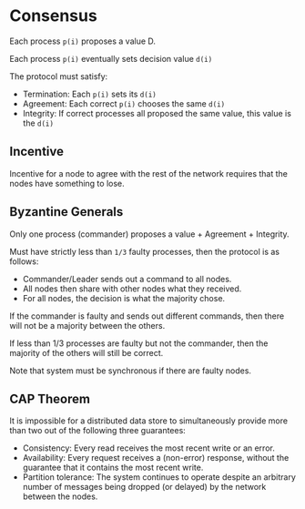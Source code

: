 # Consensus

Each process `p(i)` proposes a value D.

Each process `p(i)` eventually sets decision value `d(i)`

The protocol must satisfy:

- Termination: Each `p(i)` sets its `d(i)`
- Agreement: Each correct `p(i)` chooses the same `d(i)`
- Integrity: If correct processes all proposed the same value, this value is the `d(i)`

## Incentive

Incentive for a node to agree with the rest of the network requires that the nodes have something to lose.

## Byzantine Generals

Only one process (commander) proposes a value + Agreement + Integrity.

Must have strictly less than `1/3` faulty processes, then the protocol is as follows:

- Commander/Leader sends out a command to all nodes.
- All nodes then share with other nodes what they received.
- For all nodes, the decision is what the majority chose.

If the commander is faulty and sends out different commands, then there will not be a majority between the others.

If less than 1/3 processes are faulty but not the commander, then the majority of the others will still be correct.

Note that system must be synchronous if there are faulty nodes.

## CAP Theorem

It is impossible for a distributed data store to simultaneously provide more than two out of the following three guarantees:

- Consistency: Every read receives the most recent write or an error.
- Availability: Every request receives a (non-error) response, without the guarantee that it contains the most recent write.
- Partition tolerance: The system continues to operate despite an arbitrary number of messages being dropped (or delayed) by the network between the nodes.
